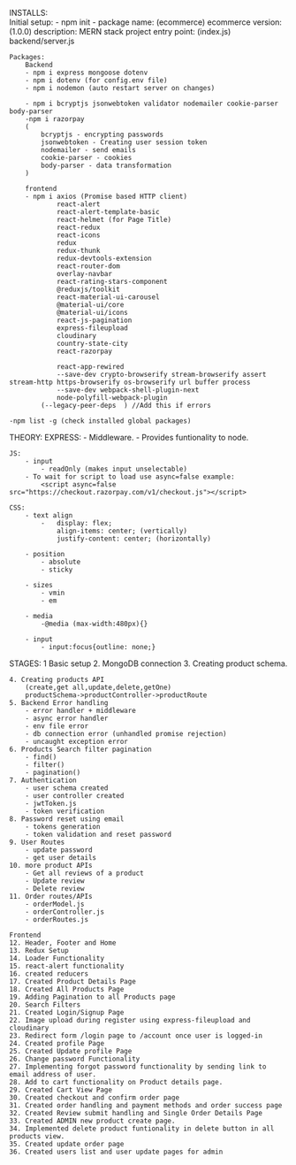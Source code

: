 INSTALLS:    
    Initial setup:
        - npm init
        -   package name: (ecommerce) ecommerce
            version: (1.0.0)
            description: MERN stack project
            entry point: (index.js) backend/server.js
    
    Packages:
        Backend
        - npm i express mongoose dotenv
        - npm i dotenv (for config.env file)
        - npm i nodemon (auto restart server on changes)

        - npm i bcryptjs jsonwebtoken validator nodemailer cookie-parser body-parser
        -npm i razorpay
        (
            bcryptjs - encrypting passwords
            jsonwebtoken - Creating user session token
            nodemailer - send emails
            cookie-parser - cookies
            body-parser - data transformation
        )

        frontend
        - npm i axios (Promise based HTTP client)
                react-alert 
                react-alert-template-basic 
                react-helmet (for Page Title)
                react-redux 
                react-icons
                redux 
                redux-thunk 
                redux-devtools-extension 
                react-router-dom 
                overlay-navbar
                react-rating-stars-component
                @reduxjs/toolkit
                react-material-ui-carousel
                @material-ui/core
                @material-ui/icons
                react-js-pagination
                express-fileupload 
                cloudinary
                country-state-city
                react-razorpay

                react-app-rewired
                --save-dev crypto-browserify stream-browserify assert stream-http https-browserify os-browserify url buffer process
                --save-dev webpack-shell-plugin-next
                node-polyfill-webpack-plugin
            (--legacy-peer-deps  ) //Add this if errors

    -npm list -g (check installed global packages)

THEORY:
    EXPRESS:
        - Middleware.
        - Provides funtionality to node.

    JS:
        - input
            - readOnly (makes input unselectable)
        - To wait for script to load use async=false example:
            <script async=false src="https://checkout.razorpay.com/v1/checkout.js"></script>

    CSS:
        - text align
            -   display: flex;
                align-items: center; (vertically)
                justify-content: center; (horizontally)

        - position 
            - absolute
            - sticky

        - sizes
            - vmin
            - em

        - media
            -@media (max-width:480px){}

        - input
            - input:focus{outline: none;}


STAGES:
    1 Basic setup
    2. MongoDB connection
    3. Creating product schema.

    4. Creating products API 
        (create,get all,update,delete,getOne)
        productSchema->productController->productRoute
    5. Backend Error handling
        - error handler + middleware
        - async error handler
        - env file error
        - db connection error (unhandled promise rejection)
        - uncaught exception error
    6. Products Search filter pagination
        - find()
        - filter()
        - pagination()
    7. Authentication
        - user schema created
        - user controller created
        - jwtToken.js
        - token verification
    8. Password reset using email
        - tokens generation
        - token validation and reset password
    9. User Routes
        - update password
        - get user details
    10. more product APIs
        - Get all reviews of a product
        - Update review 
        - Delete review
    11. Order routes/APIs
        - orderModel.js
        - orderController.js 
        - orderRoutes.js

    Frontend
    12. Header, Footer and Home
    13. Redux Setup
    14. Loader Functionality
    15. react-alert functionality 
    16. created reducers
    17. Created Product Details Page
    18. Created All Products Page
    19. Adding Pagination to all Products page
    20. Search Filters
    21. Created Login/Signup Page 
    22. Image upload during register using express-fileupload and cloudinary
    23. Redirect form /login page to /account once user is logged-in
    24. Created profile Page
    25. Created Update profile Page
    26. Change password Functionality
    27. Implementing forgot password functionality by sending link to email address of user.
    28. Add to cart functionality on Product details page.
    29. Created Cart View Page
    30. Created checkout and confirm order page
    31. Created order handling and payment methods and order success page
    32. Created Review submit handling and Single Order Details Page
    33. Created ADMIN new product create page.
    34. Implemented delete product funtionality in delete button in all products view.
    35. Created update order page
    36. Created users list and user update pages for admin
